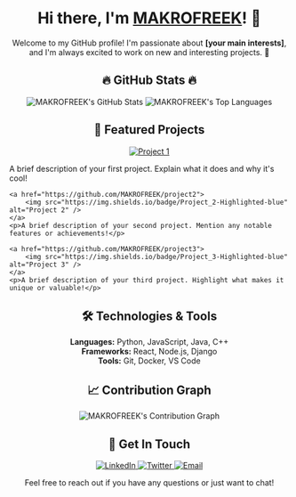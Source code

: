 <!-- README.md -->

<h1 align="center">Hi there, I'm <a href="https://github.com/MAKROFREEK">MAKROFREEK</a>! 👋</h1>

<p align="center">
    Welcome to my GitHub profile! I'm passionate about <strong>[your main interests]</strong>, and I'm always excited to work on new and interesting projects. 🚀
</p>

<h2 align="center">🔥 GitHub Stats 🔥</h2>

<p align="center">
    <img src="https://github-readme-stats.vercel.app/api?username=MAKROFREEK&show_icons=true&hide_title=true&count_private=true&include_all_commits=true&theme=dark" alt="MAKROFREEK's GitHub Stats" />
    <img src="https://github-readme-stats.vercel.app/api/top-langs/?username=MAKROFREEK&layout=compact&theme=dark" alt="MAKROFREEK's Top Languages" />
<!--     <img src="https://github-readme-streak-stats.herokuapp.com/?user=MAKROFREEK&theme=dark" alt="MAKROFREEK's Streak Stats" /> -->
</p>

<h2 align="center">🌟 Featured Projects</h2>

<p align="center">
    <a href="https://github.com/MAKROFREEK/project1">
        <img src="https://img.shields.io/badge/Project_1-Highlighted-blue" alt="Project 1" />
    </a>
    <p>A brief description of your first project. Explain what it does and why it's cool!</p>
    
    <a href="https://github.com/MAKROFREEK/project2">
        <img src="https://img.shields.io/badge/Project_2-Highlighted-blue" alt="Project 2" />
    </a>
    <p>A brief description of your second project. Mention any notable features or achievements!</p>
    
    <a href="https://github.com/MAKROFREEK/project3">
        <img src="https://img.shields.io/badge/Project_3-Highlighted-blue" alt="Project 3" />
    </a>
    <p>A brief description of your third project. Highlight what makes it unique or valuable!</p>
</p>

<h2 align="center">🛠️ Technologies & Tools</h2>

<p align="center">
    <strong>Languages:</strong> Python, JavaScript, Java, C++<br/>
    <strong>Frameworks:</strong> React, Node.js, Django<br/>
    <strong>Tools:</strong> Git, Docker, VS Code
</p>

<h2 align="center">📈 Contribution Graph</h2>

<p align="center">
    <img src="https://activity-graph.herokuapp.com/graph?username=MAKROFREEK&theme=react-dark" alt="MAKROFREEK's Contribution Graph" />
</p>

<h2 align="center">💬 Get In Touch</h2>

<p align="center">
    <a href="https://linkedin.com/in/your-profile" target="_blank">
        <img src="https://img.shields.io/badge/LinkedIn-Connect-blue" alt="LinkedIn" />
    </a>
    <a href="https://twitter.com/yourhandle" target="_blank">
        <img src="https://img.shields.io/badge/Twitter-Follow-blue" alt="Twitter" />
    </a>
    <a href="mailto:your.email@example.com">
        <img src="https://img.shields.io/badge/Email-Contact-blue" alt="Email" />
    </a>
</p>

<p align="center">
    Feel free to reach out if you have any questions or just want to chat!
</p>
